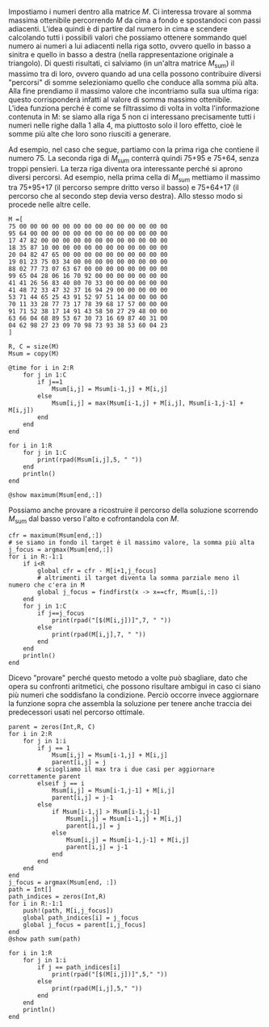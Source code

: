 <!--This file was generated, do not modify it.-->
Impostiamo i numeri dentro alla matrice $M$. Ci interessa trovare al somma massima ottenibile percorrendo $M$ da cima a fondo e spostandoci con passi adiacenti. L'idea quindi è di partire dal numero in cima e scendere calcolando tutti i possibili valori che possiamo ottenere sommando quel numero ai numeri a lui adiacenti nella riga sotto, ovvero quello in basso a sinitra e quello in basso a destra (nella rappresentazione originale a triangolo). Di questi risultati, ci salviamo (in un'altra matrice $M_\text{sum}$) il massimo tra di loro, ovvero quando ad una cella possono contribuire diversi "percorsi" di somme selezioniamo quello che conduce alla somma più alta. Alla fine prendiamo il massimo valore che incontriamo sulla sua ultima riga: questo corrisponderà infatti al valore di somma massimo ottenibile.\
L'idea funziona perché è come se filtrassimo di volta in volta l'informazione contenuta in M: se siamo alla riga 5 non ci interessano precisamente tutti i numeri nelle righe dalla 1 alla 4, ma piuttosto solo il loro effetto, cioè le somme più alte che loro sono riusciti a generare.

Ad esempio, nel caso che segue, partiamo con la prima riga che contiene il numero 75. La seconda riga di $M_\text{sum}$ conterrà quindi 75+95 e 75+64, senza troppi pensieri. La terza riga diventa ora interessante perché si aprono diversi percorsi. Ad esempio, nella prima cella di $M_\text{sum}$ mettiamo il massimo tra 75+95+17 (il percorso sempre dritto verso il basso) e 75+64+17 (il percorso che al secondo step devia verso destra). Allo stesso modo si procede nelle altre celle.

````julia:ex1
M =[
75 00 00 00 00 00 00 00 00 00 00 00 00 00 00
95 64 00 00 00 00 00 00 00 00 00 00 00 00 00
17 47 82 00 00 00 00 00 00 00 00 00 00 00 00
18 35 87 10 00 00 00 00 00 00 00 00 00 00 00
20 04 82 47 65 00 00 00 00 00 00 00 00 00 00
19 01 23 75 03 34 00 00 00 00 00 00 00 00 00
88 02 77 73 07 63 67 00 00 00 00 00 00 00 00
99 65 04 28 06 16 70 92 00 00 00 00 00 00 00
41 41 26 56 83 40 80 70 33 00 00 00 00 00 00
41 48 72 33 47 32 37 16 94 29 00 00 00 00 00
53 71 44 65 25 43 91 52 97 51 14 00 00 00 00
70 11 33 28 77 73 17 78 39 68 17 57 00 00 00
91 71 52 38 17 14 91 43 58 50 27 29 48 00 00
63 66 04 68 89 53 67 30 73 16 69 87 40 31 00
04 62 98 27 23 09 70 98 73 93 38 53 60 04 23
]

R, C = size(M)
Msum = copy(M)

@time for i in 2:R
	for j in 1:C
		if j==1
			Msum[i,j] = Msum[i-1,j] + M[i,j]
		else
			Msum[i,j] = max(Msum[i-1,j] + M[i,j], Msum[i-1,j-1] + M[i,j])
		end
	end
end
````

````julia:ex2
for i in 1:R
	for j in 1:C
		print(rpad(Msum[i,j],5, " "))
	end
	println()
end
````

````julia:ex3
@show maximum(Msum[end,:])
````

Possiamo anche provare a ricostruire il percorso della soluzione scorrendo $M_\text{sum}$ dal basso verso l'alto e cofrontandola con $M$.

````julia:ex4
cfr = maximum(Msum[end,:])
# se siamo in fondo il target è il massimo valore, la somma più alta
j_focus = argmax(Msum[end,:])
for i in R:-1:1
	if i<R
		global cfr = cfr - M[i+1,j_focus]
		# altrimenti il target diventa la somma parziale meno il numero che c'era in M
		global j_focus = findfirst(x -> x==cfr, Msum[i,:])
	end
	for j in 1:C
		if j==j_focus
			print(rpad("[$(M[i,j])]",7, " "))
		else
			print(rpad(M[i,j],7, " "))
		end
	end
	println()
end
````

Dicevo "provare" perché questo metodo a volte può sbagliare, dato che opera su confronti aritmetici, che possono risultare ambigui in caso ci siano più numeri che soddisfano la condizione. Perciò occorre invece aggiornare la funzione sopra che assembla la soluzione per tenere anche traccia dei predecessori usati nel percorso ottimale.

````julia:ex5
parent = zeros(Int,R, C)
for i in 2:R
    for j in 1:i
        if j == 1
            Msum[i,j] = Msum[i-1,j] + M[i,j]
            parent[i,j] = j
		# sciogliamo il max tra i due casi per aggiornare correttamente parent
        elseif j == i
            Msum[i,j] = Msum[i-1,j-1] + M[i,j]
            parent[i,j] = j-1
        else
            if Msum[i-1,j] > Msum[i-1,j-1]
                Msum[i,j] = Msum[i-1,j] + M[i,j]
                parent[i,j] = j
            else
                Msum[i,j] = Msum[i-1,j-1] + M[i,j]
                parent[i,j] = j-1
            end
        end
    end
end
j_focus = argmax(Msum[end, :])
path = Int[]
path_indices = zeros(Int,R)
for i in R:-1:1
	push!(path, M[i,j_focus])
    global path_indices[i] = j_focus
    global j_focus = parent[i,j_focus]
end
@show path sum(path)
````

````julia:ex6
for i in 1:R
    for j in 1:i
        if j == path_indices[i]
            print(rpad("[$(M[i,j])]",5," "))
        else
            print(rpad(M[i,j],5," "))
        end
    end
    println()
end
````

